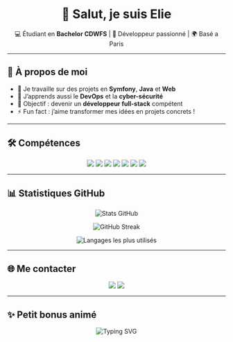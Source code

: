<h1 align="center">👋 Salut, je suis Elie</h1>

<p align="center">
  💻 Étudiant en <b>Bachelor CDWFS</b> | 🚀 Développeur passionné | 🌍 Basé a Paris
</p>

---

## 🚀 À propos de moi  
- 🔭 Je travaille sur des projets en **Symfony**, **Java** et **Web**  
- 🌱 J’apprends aussi le **DevOps** et la **cyber-sécurité**  
- 🎯 Objectif : devenir un **développeur full-stack** compétent  
- ⚡ Fun fact : j’aime transformer mes idées en projets concrets !  

---

## 🛠️ Compétences

<p align="center">
  <img src="https://img.shields.io/badge/Java-ED8B00?style=for-the-badge&logo=openjdk&logoColor=white"/>
  <img src="https://img.shields.io/badge/Symfony-000000?style=for-the-badge&logo=symfony&logoColor=white"/>
  <img src="https://img.shields.io/badge/PHP-777BB4?style=for-the-badge&logo=php&logoColor=white"/>
  <img src="https://img.shields.io/badge/MySQL-4479A1?style=for-the-badge&logo=mysql&logoColor=white"/>
  <img src="https://img.shields.io/badge/HTML5-E34F26?style=for-the-badge&logo=html5&logoColor=white"/>
  <img src="https://img.shields.io/badge/CSS3-1572B6?style=for-the-badge&logo=css3&logoColor=white"/>
  <img src="https://img.shields.io/badge/JavaScript-F7DF1E?style=for-the-badge&logo=javascript&logoColor=black"/>
</p>

---

## 📊 Statistiques GitHub

<p align="center">
  <img src="https://github-readme-stats.vercel.app/api?username=tonpseudo&show_icons=true&theme=radical&count_private=true&include_all_commits=true" alt="Stats GitHub"/>
</p>

<p align="center">
  <img src="https://github-readme-streak-stats.herokuapp.com?user=tonpseudo&theme=radical&hide_border=false" alt="GitHub Streak"/>
</p>

<p align="center">
  <img src="https://github-readme-stats.vercel.app/api/top-langs/?username=tonpseudo&layout=compact&theme=radical&count_private=true" alt="Langages les plus utilisés"/>
</p>


---

## 🌐 Me contacter
<p align="center">
  <a href="mailto:eliechicha1@icloud.com"><img src="https://img.shields.io/badge/Mail-D14836?style=for-the-badge&logo=gmail&logoColor=white"/></a>
  <a href="www.linkedin.com/in/elie-chicha-060505300"><img src="https://img.shields.io/badge/LinkedIn-0A66C2?style=for-the-badge&logo=linkedin&logoColor=white"/></a>
</p>

---

## ✨ Petit bonus animé

<p align="center">
  <img src="https://raw.githubusercontent.com/DenverCoder1/readme-typing-svg/main/demo/typing-svg.svg" 
       alt="Typing SVG" />
</p>
